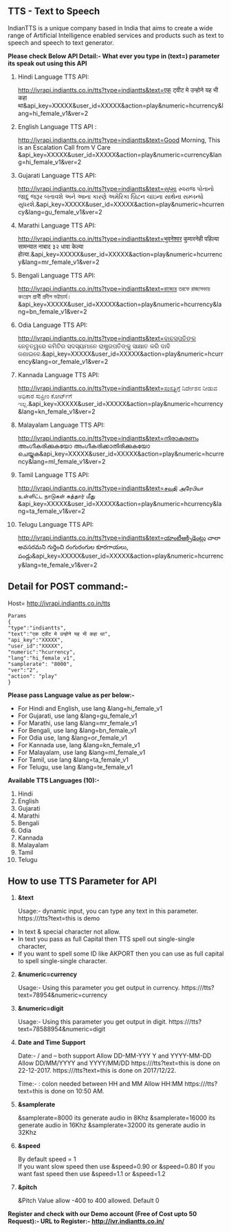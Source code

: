 
## TTS - Text to Speech

IndianTTS is a unique company based in India that aims to create a wide range of Artificial Intelligence enabled services and products such as text to speech and speech to text generator.

**Please check Below API Detail:-
What ever you type in (text=)  parameter its speak out using this API**

1. Hindi Language TTS API: 

    http://ivrapi.indiantts.co.in/tts?type=indiantts&text=एक ट्वीट मे उन्होने यह भी कहा था&api_key=XXXXX&user_id=XXXXX&action=play&numeric=hcurrency&lang=hi_female_v1&ver=2

2. English Language TTS API :  

    http://ivrapi.indiantts.co.in/tts?type=indiantts&text=Good Morning, This is an Escalation Call from V Care &api_key=XXXXX&user_id=XXXXX&action=play&numeric=currency&lang=hi_female_v1&ver=2

3. Gujarati Language TTS API:  

    http://ivrapi.indiantts.co.in/tts?type=indiantts&text=સુષ્મા સ્વરાજ પોતાનો જાદુ જરૂર બતાવશે અને આના કારણે અમેરિકા બ્રિટન ચાઇના સાથેના સમ્બન્ધો સુધરશે.&api_key=XXXXX&user_id=XXXXX&action=play&numeric=hcurrency&lang=gu_female_v1&ver=2

4. Marathi Language TTS API:  

    http://ivrapi.indiantts.co.in/tts?type=indiantts&text=भुवनेश्वर कुमारनेही पहिल्या सामन्यात नाबाद ३२ धावा केल्या होत्या.&api_key=XXXXX&user_id=XXXXX&action=play&numeric=hcurrency&lang=mr_female_v1&ver=2

5. Bengali Language TTS API:  

    http://ivrapi.indiantts.co.in/tts?type=indiantts&text=রাজ্যের তরফে রাজ্যসভায় কংগ্রেস প্রার্থী প্রদীপ ভট্টাচার্য।&api_key=XXXXX&user_id=XXXXX&action=play&numeric=hcurrency&lang=bn_female_v1&ver=2

6. Odia Language TTS API:  

    http://ivrapi.indiantts.co.in/tts?type=indiantts&text=ବାଚସ୍ପତିଙ୍କ ନେତୃତ୍ୱରେ କମିଟିର ସଦସ୍ୟମାନେ ରାଷ୍ଟ୍ରପତିଙ୍କୁ ସାକ୍ଷାତ କରି ଦାବି ଜଣାଇବେ.&api_key=XXXXX&user_id=XXXXX&action=play&numeric=hcurrency&lang=or_female_v1&ver=2

7. Kannada Language TTS API:  

    http://ivrapi.indiantts.co.in/tts?type=indiantts&text=ಸಂಸತ್ತಿಗೆ ನಿರ್ದೇಶನ ನೀಡುವ ಅಧಿಕಾರ ಸುಪ್ರೀಂ ಕೋರ್ಟ್‌ಗೆ ಇಲ್ಲ.&api_key=XXXXX&user_id=XXXXX&action=play&numeric=hcurrency&lang=kn_female_v1&ver=2

8. Malayalam Language TTS API:  

    http://ivrapi.indiantts.co.in/tts?type=indiantts&text=നിരാകരണം അംഗീകരിക്കുകയോ അംഗീകരിക്കാതിരിക്കുകയോ ചെയ്യുക&api_key=XXXXX&user_id=XXXXX&action=play&numeric=hcurrency&lang=ml_female_v1&ver=2

9. Tamil Language TTS API:  

    http://ivrapi.indiantts.co.in/tts?type=indiantts&text=சவுதி அரேபியா உள்ளிட்ட நாடுகள் கத்தார் மீது &api_key=XXXXX&user_id=XXXXX&action=play&numeric=hcurrency&lang=ta_female_v1&ver=2

10. Telugu Language TTS API:  

    http://ivrapi.indiantts.co.in/tts?type=indiantts&text=యాంటీఆక్సిడెంట్లు చాలా అవసరమని గుర్తించి రంగురంగుల కూరగాయలు, పండ్లు&api_key=XXXXX&user_id=XXXXX&action=play&numeric=hcurrency&lang=te_female_v1&ver=2

## Detail for POST command:-

Host= http://ivrapi.indiantts.co.in/tts

```
Params
{
"type":"indiantts",
"text":"एक ट्वीट मे उन्होने यह भी कहा था",
"api_key":"XXXXX",
"user_id":"XXXXX",
"numeric":"hcurrency",
"lang":"hi_female_v1",
"samplerate": "8000",
"ver":"2",
"action": "play"
}
```
**Please pass Language value as per below:-**
* For Hindi and English, use lang  &lang=hi_female_v1
* For Gujarati, use lang   &lang=gu_female_v1
* For Marathi, use lang   &lang=mr_female_v1
* For Bengali, use lang   &lang=bn_female_v1
* For Odia use, lang   &lang=or_female_v1
* For Kannada use, lang   &lang=kn_female_v1
* For Malayalam, use lang   &lang=ml_female_v1
* For Tamil, use lang   &lang=ta_female_v1
* For Telugu, use lang   &lang=te_female_v1

**Available TTS Languages (10):-**

1. Hindi
2. English
3. Gujarati
4. Marathi
5. Bengali
6. Odia
7. Kannada
8. Malayalam
9. Tamil
10. Telugu

## How to use TTS Parameter for API

1. **&text**
   
    Usage:- dynamic input,  you can type any text in this parameter.
https://<Your Server IP>/tts?text=this is demo
- In text & special character not allow. 
- In text you pass as full Capital then TTS spell out single-single character,
- If you want to spell some ID like  AKPORT  then you can use as full capital to spell single-single character.

2. **&numeric=currency**
   
    Usage:- Using this parameter you get output in currency.
https://<Your Server IP>/tts?text=78954&numeric=currency

3. **&numeric=digit**
   
    Usage:- Using this parameter you get output in digit.
https://<Your Server IP>/tts?text=78588954&numeric=digit

4. **Date and Time Support**

    Date:-  / and – both support
Allow  DD-MM-YYY Y    and  YYYY-MM-DD
Allow  DD/MM/YYYY and YYYY/MM/DD
https://<Your Server IP>/tts?text=this is done on 22-12-2017.
https://<Your Server IP>/tts?text=this is done on 2017/12/22.

    Time:-   : colon needed between HH and MM
Allow HH:MM
 https://<Your Server IP>/tts?text=this is done on 10:50 AM.

5. **&samplerate**
   
    &samplerate=8000     its generate audio in 8Khz
&samplerate=16000   its generate audio in 16Khz
&samplerate=32000   its generate audio in 32Khz

6. **&speed**

    By default speed = 1  
If you want slow speed then use &speed=0.90  or &speed=0.80
If you want fast speed then use &speed=1.1  or &speed=1.2

7. **&pitch**  

    &Pitch Value allow -400 to 400 allowed. Default 0    


**Register and check with our Demo account (Free of Cost upto 50 Request):-
URL to Register:-  http://ivr.indiantts.co.in/**
